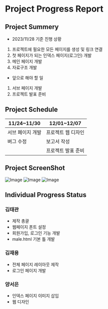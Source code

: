 # Project Progress Report

## Project Summery
- 2023/11/28 기준 진행 상황
  
1. 프로젝트에 필요한 모든 페이지를 생성 및 링크 연결
2. 첫 페이지가 되는 인덱스 페이지(로그인) 개발
3. 메인 페이지 개발
4. 자료구조 개발

- 앞으로 해야 할 일
1. 서브 페이지 개발
2. 프로젝트 발표 준비

## Project Schedule
|11/24~11/30|12/01~12/07|
|-----------|-----------|
|서브 페이지 개발|프로젝트 웹 디자인|
|버그 수정|보고서 작성|
||프로젝트 발표 준비|

## Project ScreenShot
![Image](/images/project_index.png)
![Image](/images/project_male.png)
![Image](/images/project_sign_up.png)

## Individual Progress Status
### 김태관
 - 제작 총괄
 - 웹페이지 폰트 설정
 - 회원가입, 로그인 기능 개발
 - male.html 기본 틀 개발

### 김재용
 - 전체 페이지 레이아웃 제작
 - 로그인 페이지 개발

### 양서은
 - 인덱스 페이지 이미지 삽입
 - 웹 디자인

